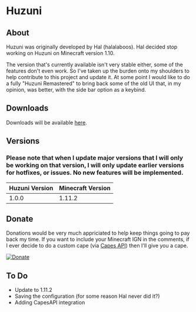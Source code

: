 # Huzuni
## About
Huzuni was originally developed by Hal (halalaboos). Hal decided stop working on Huzuni on Minecraft version 1.10. 

The version that's currently available isn't very stable either, some of the features don't even work. So I've taken up the burden onto my shoulders to help contribute to this project and update it. At some point I would like to do a fully "Huzuni Remastered" to bring back some of the old UI that, in my opinion, was better, with the side bar option as a keybind.

## Downloads
Downloads will be available [here](https://github.com/MatthewSH/minecraft-Huzuni/releases).

## Versions
### Please note that when I update major versions that I will only be working on that version, I will only update earlier versions for hotfixes, or issues. No new features will be implemented.

| Huzuni Version | Minecraft Version |
|----------------|-------------------|
| 1.0.0          | 1.11.2            |

## Donate
Donations would be very much appriciated to help keep things going to pay back my time. If you want to include your Minecraft IGN in the comments, if I ever decide to do a custom cape (via [Capes API](http://capesapi.com)) then I'll give you a cape.

[![Donate](http://i.imgur.com/CaOID2S.png)](https://ko-fi.com/A384KSB)

## To Do
- Update to 1.11.2
- Saving the configuration (for some reason Hal never did it?)
- Adding CapesAPI integration

